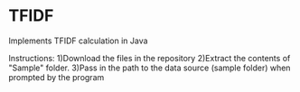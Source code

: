 # TFIDF
Implements TFIDF  calculation in Java

Instructions:
1)Download the files in the repository
2)Extract the contents of "Sample" folder.
3)Pass in the path to the data source (sample folder) when prompted by the program 
